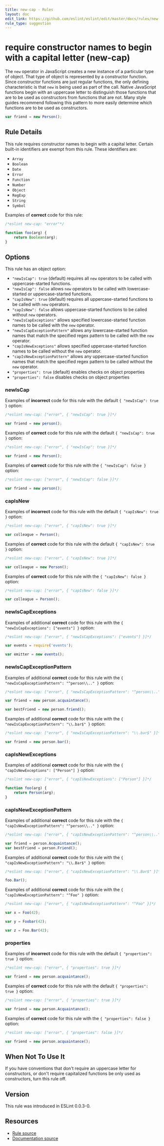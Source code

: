 ```yaml
---
title: new-cap - Rules
layout: doc
edit_link: https://github.com/eslint/eslint/edit/master/docs/rules/new-cap.md
rule_type: suggestion
---
```

<!-- Note: No pull requests accepted for this file. See README.md in the root directory for details. -->

# require constructor names to begin with a capital letter (new-cap)

The `new` operator in JavaScript creates a new instance of a particular type of object. That type of object is represented by a constructor function. Since constructor functions are just regular functions, the only defining characteristic is that `new` is being used as part of the call. Native JavaScript functions begin with an uppercase letter to distinguish those functions that are to be used as constructors from functions that are not. Many style guides recommend following this pattern to more easily determine which functions are to be used as constructors.

```js
var friend = new Person();
```

## Rule Details

This rule requires constructor names to begin with a capital letter. Certain built-in identifiers are exempt from this rule. These identifiers are:

* `Array`
* `Boolean`
* `Date`
* `Error`
* `Function`
* `Number`
* `Object`
* `RegExp`
* `String`
* `Symbol`

Examples of **correct** code for this rule:

```js
/*eslint new-cap: "error"*/

function foo(arg) {
    return Boolean(arg);
}
```

## Options

This rule has an object option:

* `"newIsCap": true` (default) requires all `new` operators to be called with uppercase-started functions.
* `"newIsCap": false` allows `new` operators to be called with lowercase-started or uppercase-started functions.
* `"capIsNew": true` (default) requires all uppercase-started functions to be called with `new` operators.
* `"capIsNew": false` allows uppercase-started functions to be called without `new` operators.
* `"newIsCapExceptions"` allows specified lowercase-started function names to be called with the `new` operator.
* `"newIsCapExceptionPattern"` allows any lowercase-started function names that match the specified regex pattern to be called with the `new` operator.
* `"capIsNewExceptions"` allows specified uppercase-started function names to be called without the `new` operator.
* `"capIsNewExceptionPattern"` allows any uppercase-started function names that match the specified regex pattern to be called without the `new` operator.
* `"properties": true` (default) enables checks on object properties
* `"properties": false` disables checks on object properties

### newIsCap

Examples of **incorrect** code for this rule with the default `{ "newIsCap": true }` option:

```js
/*eslint new-cap: ["error", { "newIsCap": true }]*/

var friend = new person();
```

Examples of **correct** code for this rule with the default `{ "newIsCap": true }` option:

```js
/*eslint new-cap: ["error", { "newIsCap": true }]*/

var friend = new Person();
```

Examples of **correct** code for this rule with the `{ "newIsCap": false }` option:

```js
/*eslint new-cap: ["error", { "newIsCap": false }]*/

var friend = new person();
```

### capIsNew

Examples of **incorrect** code for this rule with the default `{ "capIsNew": true }` option:

```js
/*eslint new-cap: ["error", { "capIsNew": true }]*/

var colleague = Person();
```

Examples of **correct** code for this rule with the default `{ "capIsNew": true }` option:

```js
/*eslint new-cap: ["error", { "capIsNew": true }]*/

var colleague = new Person();
```

Examples of **correct** code for this rule with the `{ "capIsNew": false }` option:

```js
/*eslint new-cap: ["error", { "capIsNew": false }]*/

var colleague = Person();
```

### newIsCapExceptions

Examples of additional **correct** code for this rule with the `{ "newIsCapExceptions": ["events"] }` option:

```js
/*eslint new-cap: ["error", { "newIsCapExceptions": ["events"] }]*/

var events = require('events');

var emitter = new events();
```

### newIsCapExceptionPattern

Examples of additional **correct** code for this rule with the `{ "newIsCapExceptionPattern": "^person\\.." }` option:

```js
/*eslint new-cap: ["error", { "newIsCapExceptionPattern": "^person\\.." }]*/

var friend = new person.acquaintance();

var bestFriend = new person.friend();
```

Examples of additional **correct** code for this rule with the `{ "newIsCapExceptionPattern": "\\.bar$" }` option:

```js
/*eslint new-cap: ["error", { "newIsCapExceptionPattern": "\\.bar$" }]*/

var friend = new person.bar();
```

### capIsNewExceptions

Examples of additional **correct** code for this rule with the `{ "capIsNewExceptions": ["Person"] }` option:

```js
/*eslint new-cap: ["error", { "capIsNewExceptions": ["Person"] }]*/

function foo(arg) {
    return Person(arg);
}
```

### capIsNewExceptionPattern

Examples of additional **correct** code for this rule with the `{ "capIsNewExceptionPattern": "^person\\.." }` option:

```js
/*eslint new-cap: ["error", { "capIsNewExceptionPattern": "^person\\.." }]*/

var friend = person.Acquaintance();
var bestFriend = person.Friend();
```

Examples of additional **correct** code for this rule with the `{ "capIsNewExceptionPattern": "\\.Bar$" }` option:

```js
/*eslint new-cap: ["error", { "capIsNewExceptionPattern": "\\.Bar$" }]*/

foo.Bar();
```

Examples of additional **correct** code for this rule with the `{ "capIsNewExceptionPattern": "^Foo" }` option:

```js
/*eslint new-cap: ["error", { "capIsNewExceptionPattern": "^Foo" }]*/

var x = Foo(42);

var y = Foobar(42);

var z = Foo.Bar(42);
```

### properties

Examples of **incorrect** code for this rule with the default `{ "properties": true }` option:

```js
/*eslint new-cap: ["error", { "properties": true }]*/

var friend = new person.acquaintance();
```

Examples of **correct** code for this rule with the default `{ "properties": true }` option:

```js
/*eslint new-cap: ["error", { "properties": true }]*/

var friend = new person.Acquaintance();
```

Examples of **correct** code for this rule with the `{ "properties": false }` option:

```js
/*eslint new-cap: ["error", { "properties": false }]*/

var friend = new person.acquaintance();
```

## When Not To Use It

If you have conventions that don't require an uppercase letter for constructors, or don't require capitalized functions be only used as constructors, turn this rule off.

## Version

This rule was introduced in ESLint 0.0.3-0.

## Resources

* [Rule source](https://github.com/eslint/eslint/tree/master/lib/rules/new-cap.js)
* [Documentation source](https://github.com/eslint/eslint/tree/master/docs/rules/new-cap.md)
